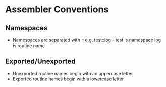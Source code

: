 # Assembler Conventions

## Namespaces

* Namespaces are separated with :: e.g.  test::log  - test is namespace log is routine name


## Exported/Unexported

* Unexported routine names begin with an uppercase letter
* Exported routine names begin with a lowercase letter
